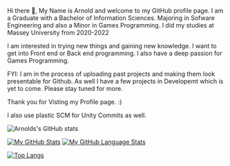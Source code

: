 

Hi there 👋, My Name is Arnold and welcome to my GitHub profile page. I am a Graduate with a Bachelor of Information Sciences. Majoring in Sofware Engineering and also a Minor in Games Programming. 
I did my studies at Massey University from 2020-2022

I am interested in trying new things and gaining new knowledge. I want to get into Front end or Back end programming. I also have a deep passion for Games Programming.


FYI: I am in the process of uploading past projects and making them look presentable for Github. As well I have a few projects in Developemt which is yet to come. Please stay tuned for more.

Thank you for Visting my Profile page. :)

I also use plastic SCM for Unity Commits as well. 

![Arnolds's GitHub stats](https://github-readme-stats.vercel.app/api?username=MrArnoldInTech&show_icons=true&theme=radical) 

[![My GitHub Stats](https://github-readme-stats.vercel.app/api/?username=MrArnoldInTech_private=true&theme=tokyonight&showicons=true)]()
[![My GitHub Language Stats](https://github-readme-stats.vercel.app/api/top-langs/?username=MrArnoldInTech_count=5&theme=tokyonight)]()

[![Top Langs](https://github-readme-stats.vercel.app/api/top-langs/?username=MrArnoldInTech&theme=radical&layout=compact)](https://github.com/anuraghazra/github-readme-stats)



<!--
**Arnold-2020/Arnold-2020** is a ✨ _special_ ✨ repository because its `README.md` (this file) appears on your GitHub profile.

Here are some ideas to get you started:

- 🔭 I’m currently working on ...
- 🌱 I’m currently learning ...
- 👯 I’m looking to collaborate on ...
- 🤔 I’m looking for help with ...
- 💬 Ask me about ...
- 📫 How to reach me: ...
- 😄 Pronouns: ...
- ⚡ Fun fact: ...
-->
